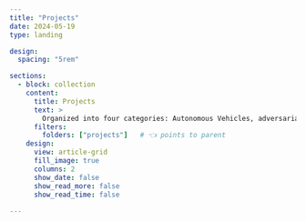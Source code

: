 ```yaml
---
title: "Projects"
date: 2024-05-19
type: landing

design:
  spacing: "5rem"

sections:
  - block: collection
    content:
      title: Projects
      text: >
        Organized into four categories: Autonomous Vehicles, adversarial AI, Cybersecurity & CPS.
      filters:
        folders: ["projects"]   # 👈 points to parent
    design:
      view: article-grid
      fill_image: true
      columns: 2
      show_date: false
      show_read_more: false
      show_read_time: false
    
---
```

